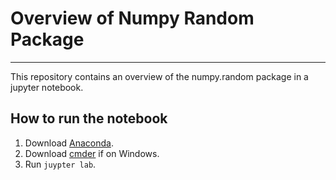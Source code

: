 # Overview of Numpy Random Package

***

This repository contains an overview of the numpy.random package in a jupyter notebook.

## How to run the notebook 

1. Download [Anaconda]().
2. Download [cmder]() if on Windows.
3. Run `juypter lab`.
